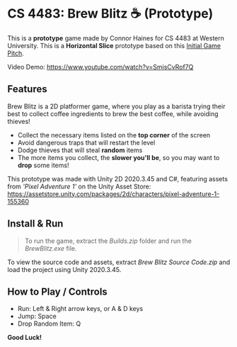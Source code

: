 # CS 4483: Brew Blitz ☕ (Prototype)

This is a **prototype** game made by Connor Haines for CS 4483 at Western University. This is a **Horizontal Slice** prototype based on this [Initial Game Pitch](InitialGamePitch.pdf).

Video Demo: https://www.youtube.com/watch?v=SmjsCvRof7Q

## Features

Brew Blitz is a 2D platformer game, where you play as a barista trying their best to collect coffee ingredients to brew the best coffee, while avoiding thieves!

- Collect the necessary items listed on the **top corner** of the screen
- Avoid dangerous traps that will restart the level
- Dodge thieves that will steal **random** items
- The more items you collect, the **slower you'll be**, so you may want to **drop** some items!

This prototype was made with Unity 2D 2020.3.45 and C#, featuring assets from _'Pixel Adventure 1'_ on the Unity Asset Store: https://assetstore.unity.com/packages/2d/characters/pixel-adventure-1-155360

## Install & Run

> To run the game, extract the _Builds.zip_ folder and run the _BrewBlitz.exe_ file.

To view the source code and assets, extract _Brew Blitz Source Code.zip_ and load the project using Unity 2020.3.45.

## How to Play / Controls

- Run: Left & Right arrow keys, or A & D keys
- Jump: Space
- Drop Random Item: Q

**Good Luck!**
